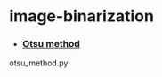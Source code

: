 # image-binarization

* ### [Otsu method](https://ieeexplore.ieee.org/stamp/stamp.jsp?tp=&arnumber=4310076)
otsu_method.py